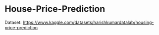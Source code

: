 # House-Price-Prediction<br>
Dataset: https://www.kaggle.com/datasets/harishkumardatalab/housing-price-prediction <br>
